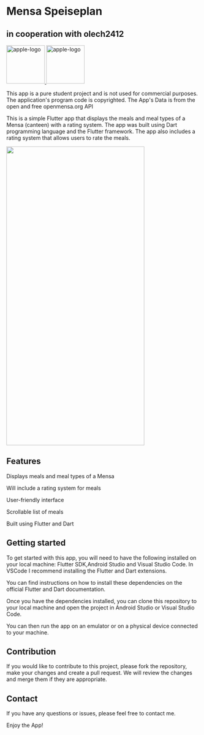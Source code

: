 # Mensa Speiseplan
## in cooperation with olech2412

<a href="https://mensi-mates.whosfritz.de">
  <img src="https://user-images.githubusercontent.com/97552289/215055483-bcea49a9-04d4-4041-bc3f-5188f4ef4950.png" width="100" height="100" alt="apple-logo">
</a>
<a href="https://mensi-mates.whosfritz.de">
  <img src="https://user-images.githubusercontent.com/97552289/215055980-d8811728-b25f-4155-8834-4c7ff9634909.png" width="100" height="100" alt="apple-logo">
</a>

This app is a pure student project and is not used for commercial purposes. The application's program code is copyrighted. The App's Data is from the open and free openmensa.org API

This is a simple Flutter app that displays the meals and meal types of a Mensa (canteen) with a rating system.
The app was built using Dart programming language and the Flutter framework.
The app also includes a rating system that allows users to rate the meals.

<img src="https://user-images.githubusercontent.com/97552289/213919671-59dbdf4e-1b01-425c-8e6f-499248f7bee8.jpg" width="360" height="780">

## Features
<p>Displays meals and meal types of a Mensa</p>
<p>Will include a rating system for meals</p>
<p>User-friendly interface</p>
<p>Scrollable list of meals</p>
<p>Built using Flutter and Dart</p>

## Getting started
To get started with this app, you will need to have the following installed on your local machine:
Flutter SDK,Android Studio and Visual Studio Code. In VSCode I recommend installing the Flutter and Dart extensions.

You can find instructions on how to install these dependencies on the official Flutter and Dart documentation.

Once you have the dependencies installed, you can clone this repository to your local machine and open the project in Android Studio or Visual Studio Code.

You can then run the app on an emulator or on a physical device connected to your machine.

## Contribution
If you would like to contribute to this project, please fork the repository, make your changes and create a pull request. We will review the changes and merge them if they are appropriate.

## Contact
If you have any questions or issues, please feel free to contact me.

Enjoy the App!
